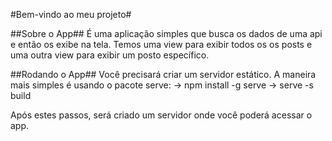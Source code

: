 #Bem-vindo ao meu projeto#

##Sobre o App##
É uma aplicação simples que busca os dados de uma api e então os exibe na tela.
Temos uma view para exibir todos os os posts e uma outra view para exibir um posto específico.

##Rodando o App##
Você precisará criar um servidor estático. A maneira mais simples é usando o pacote serve:
-> npm install -g serve
-> serve -s build

Após estes passos, será criado um servidor onde você poderá acessar o app.

